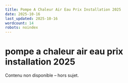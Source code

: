 ```yaml
---
title: Pompe A Chaleur Air Eau Prix Installation 2025
date: 2025-10-16
last_updated: 2025-10-16
wordcount: 14
robots: noindex
---
```


# pompe a chaleur air eau prix installation 2025

Contenu non disponible – hors sujet.